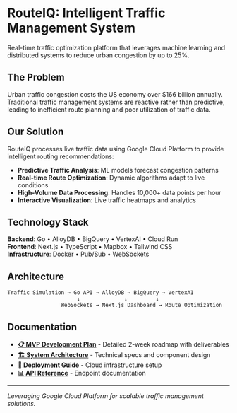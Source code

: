 # RouteIQ: Intelligent Traffic Management System

Real-time traffic optimization platform that leverages machine learning and distributed systems to reduce urban congestion by up to 25%.

## The Problem

Urban traffic congestion costs the US economy over $166 billion annually. Traditional traffic management systems are reactive rather than predictive, leading to inefficient route planning and poor utilization of traffic data.

## Our Solution

RouteIQ processes live traffic data using Google Cloud Platform to provide intelligent routing recommendations:

- **Predictive Traffic Analysis**: ML models forecast congestion patterns
- **Real-time Route Optimization**: Dynamic algorithms adapt to live conditions  
- **High-Volume Data Processing**: Handles 10,000+ data points per hour
- **Interactive Visualization**: Live traffic heatmaps and analytics

## Technology Stack

**Backend**: Go • AlloyDB • BigQuery • VertexAI • Cloud Run  
**Frontend**: Next.js • TypeScript • Mapbox • Tailwind CSS  
**Infrastructure**: Docker • Pub/Sub • WebSockets

## Architecture

```
Traffic Simulation → Go API → AlloyDB → BigQuery → VertexAI
                      ↓              ↓         ↓
                 WebSockets → Next.js Dashboard → Route Optimization
```

## Documentation

- **[📋 MVP Development Plan](./docs/MVP_PLAN.md)** - Detailed 2-week roadmap with deliverables
- **[🏗️ System Architecture](./docs/ARCHITECTURE.md)** - Technical specs and component design
- **[🚀 Deployment Guide](./docs/DEPLOYMENT.md)** - Cloud infrastructure setup
- **[📊 API Reference](./docs/API.md)** - Endpoint documentation

---

*Leveraging Google Cloud Platform for scalable traffic management solutions.*
